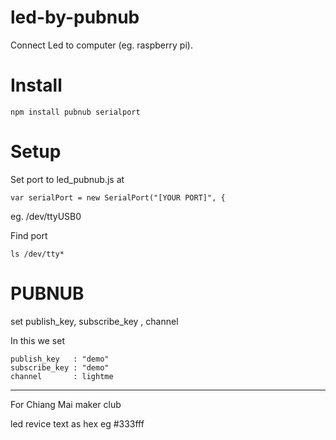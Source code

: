 led-by-pubnub
=========================

Connect Led to computer (eg. raspberry pi).


Install
===

	npm install pubnub serialport


Setup
===

Set port to led_pubnub.js at 

	var serialPort = new SerialPort("[YOUR PORT]", {
		
eg. /dev/ttyUSB0

Find port

	ls /dev/tty*
	
PUBNUB
===

set publish\_key, subscribe\_key , channel

In this we set 

	publish_key   : "demo"
	subscribe_key : "demo"
	channel       : lightme
	
	
---
For Chiang Mai maker club

led revice text as hex eg #333fff
